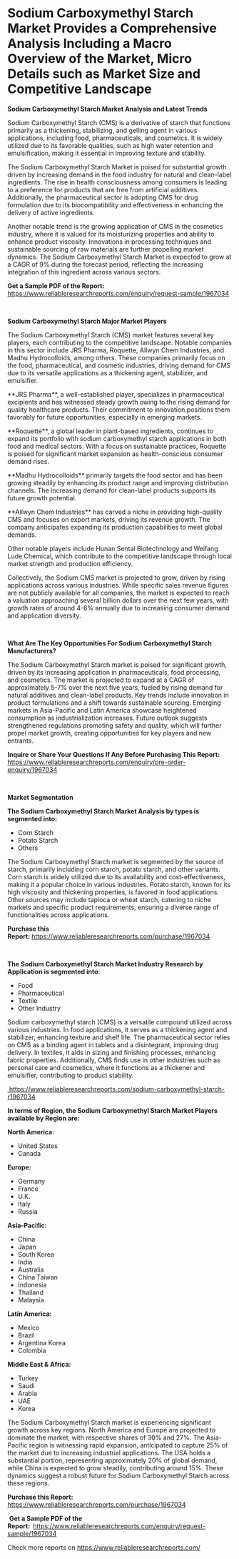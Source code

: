 <p><h1>Sodium Carboxymethyl Starch Market Provides a Comprehensive Analysis Including a Macro Overview of the Market, Micro Details such as Market Size and Competitive Landscape</h1></p><p><strong>Sodium Carboxymethyl Starch Market Analysis and Latest Trends</strong></p>
<p><p>Sodium Carboxymethyl Starch (CMS) is a derivative of starch that functions primarily as a thickening, stabilizing, and gelling agent in various applications, including food, pharmaceuticals, and cosmetics. It is widely utilized due to its favorable qualities, such as high water retention and emulsification, making it essential in improving texture and stability.</p><p>The Sodium Carboxymethyl Starch Market is poised for substantial growth driven by increasing demand in the food industry for natural and clean-label ingredients. The rise in health consciousness among consumers is leading to a preference for products that are free from artificial additives. Additionally, the pharmaceutical sector is adopting CMS for drug formulation due to its biocompatibility and effectiveness in enhancing the delivery of active ingredients.</p><p>Another notable trend is the growing application of CMS in the cosmetics industry, where it is valued for its moisturizing properties and ability to enhance product viscosity. Innovations in processing techniques and sustainable sourcing of raw materials are further propelling market dynamics. The Sodium Carboxymethyl Starch Market is expected to grow at a CAGR of 9% during the forecast period, reflecting the increasing integration of this ingredient across various sectors.</p></p>
<p><strong>Get a Sample PDF of the Report:&nbsp;</strong> <a href="https://www.reliableresearchreports.com/enquiry/request-sample/1967034?utm_campaign=102&utm_medium=2&utm_source=Github&utm_content=ia&utm_term=30012025&utm_id=sodium-carboxymethyl-starch">https://www.reliableresearchreports.com/enquiry/request-sample/1967034</a></p>
<p>&nbsp;</p>
<p><strong>Sodium Carboxymethyl Starch Major Market Players</strong></p>
<p><p>The Sodium Carboxymethyl Starch (CMS) market features several key players, each contributing to the competitive landscape. Notable companies in this sector include JRS Pharma, Roquette, Allwyn Chem Industries, and Madhu Hydrocolloids, among others. These companies primarily focus on the food, pharmaceutical, and cosmetic industries, driving demand for CMS due to its versatile applications as a thickening agent, stabilizer, and emulsifier.</p><p>**JRS Pharma**, a well-established player, specializes in pharmaceutical excipients and has witnessed steady growth owing to the rising demand for quality healthcare products. Their commitment to innovation positions them favorably for future opportunities, especially in emerging markets.</p><p>**Roquette**, a global leader in plant-based ingredients, continues to expand its portfolio with sodium carboxymethyl starch applications in both food and medical sectors. With a focus on sustainable practices, Roquette is poised for significant market expansion as health-conscious consumer demand rises.</p><p>**Madhu Hydrocolloids** primarily targets the food sector and has been growing steadily by enhancing its product range and improving distribution channels. The increasing demand for clean-label products supports its future growth potential.</p><p>**Allwyn Chem Industries** has carved a niche in providing high-quality CMS and focuses on export markets, driving its revenue growth. The company anticipates expanding its production capabilities to meet global demands.</p><p>Other notable players include Hunan Sentai Biotechnology and Weifang Lude Chemical, which contribute to the competitive landscape through local market strength and production efficiency.</p><p>Collectively, the Sodium CMS market is projected to grow, driven by rising applications across various industries. While specific sales revenue figures are not publicly available for all companies, the market is expected to reach a valuation approaching several billion dollars over the next few years, with growth rates of around 4-6% annually due to increasing consumer demand and application diversity.</p></p>
<p>&nbsp;</p>
<p><strong>What Are The Key Opportunities For Sodium Carboxymethyl Starch Manufacturers?</strong></p>
<p><p>The Sodium Carboxymethyl Starch market is poised for significant growth, driven by its increasing application in pharmaceuticals, food processing, and cosmetics. The market is projected to expand at a CAGR of approximately 5-7% over the next five years, fueled by rising demand for natural additives and clean-label products. Key trends include innovation in product formulations and a shift towards sustainable sourcing. Emerging markets in Asia-Pacific and Latin America showcase heightened consumption as industrialization increases. Future outlook suggests strengthened regulations promoting safety and quality, which will further propel market growth, creating opportunities for key players and new entrants.</p></p>
<p><strong>Inquire or Share Your Questions If Any Before Purchasing This Report:</strong> <a href="https://www.reliableresearchreports.com/enquiry/pre-order-enquiry/1967034?utm_campaign=102&utm_medium=2&utm_source=Github&utm_content=ia&utm_term=30012025&utm_id=sodium-carboxymethyl-starch">https://www.reliableresearchreports.com/enquiry/pre-order-enquiry/1967034</a></p>
<p>&nbsp;</p>
<p><strong>Market Segmentation</strong></p>
<p><strong>The Sodium Carboxymethyl Starch Market Analysis by types is segmented into:</strong></p>
<p><ul><li>Corn Starch</li><li>Potato Starch</li><li>Others</li></ul></p>
<p><p>The Sodium Carboxymethyl Starch market is segmented by the source of starch, primarily including corn starch, potato starch, and other variants. Corn starch is widely utilized due to its availability and cost-effectiveness, making it a popular choice in various industries. Potato starch, known for its high viscosity and thickening properties, is favored in food applications. Other sources may include tapioca or wheat starch, catering to niche markets and specific product requirements, ensuring a diverse range of functionalities across applications.</p></p>
<p><strong>Purchase this Report:&nbsp;</strong><a href="https://www.reliableresearchreports.com/purchase/1967034?utm_campaign=102&utm_medium=2&utm_source=Github&utm_content=ia&utm_term=30012025&utm_id=sodium-carboxymethyl-starch">https://www.reliableresearchreports.com/purchase/1967034</a></p>
<p>&nbsp;</p>
<p><strong>The Sodium Carboxymethyl Starch Market Industry Research by Application is segmented into:</strong></p>
<p><ul><li>Food</li><li>Pharmaceutical</li><li>Textile</li><li>Other Industry</li></ul></p>
<p><p>Sodium carboxymethyl starch (CMS) is a versatile compound utilized across various industries. In food applications, it serves as a thickening agent and stabilizer, enhancing texture and shelf life. The pharmaceutical sector relies on CMS as a binding agent in tablets and a disintegrant, improving drug delivery. In textiles, it aids in sizing and finishing processes, enhancing fabric properties. Additionally, CMS finds use in other industries such as personal care and cosmetics, where it functions as a thickener and emulsifier, contributing to product stability.</p></p>
<p><a href="https://www.reliableresearchreports.com/sodium-carboxymethyl-starch-r1967034?utm_campaign=102&utm_medium=2&utm_source=Github&utm_content=ia&utm_term=30012025&utm_id=sodium-carboxymethyl-starch">&nbsp;https://www.reliableresearchreports.com/sodium-carboxymethyl-starch-r1967034</a></p>
<p><strong>In terms of Region, the Sodium Carboxymethyl Starch Market Players available by Region are:</strong></p>
<p>
    <p> <strong> North America: </strong>
        <ul>
            <li>United States</li>
            <li>Canada</li>
        </ul>
        </p> 
    <p> <strong> Europe: </strong>
        <ul>
            <li>Germany</li>
            <li>France</li>
            <li>U.K.</li>
            <li>Italy</li>
            <li>Russia</li>
        </ul>
        </p> 
    <p> <strong> Asia-Pacific: </strong>
        <ul>
            <li>China</li>
            <li>Japan</li>
            <li>South Korea</li>
            <li>India</li>
            <li>Australia</li>
            <li>China Taiwan</li>
            <li>Indonesia</li>
            <li>Thailand</li>
            <li>Malaysia</li>
        </ul>
        </p> 
    <p> <strong> Latin America: </strong>
        <ul>
            <li>Mexico</li>
            <li>Brazil</li>
            <li>Argentina Korea</li>
            <li>Colombia</li>
        </ul>
        </p> 
    <p> <strong> Middle East & Africa: </strong>
        <ul>
            <li>Turkey</li>
            <li>Saudi</li>
            <li>Arabia</li>
            <li>UAE</li>
            <li>Korea</li>
        </ul>
    </p>
    </p>
<p><p>The Sodium Carboxymethyl Starch market is experiencing significant growth across key regions. North America and Europe are projected to dominate the market, with respective shares of 30% and 27%. The Asia-Pacific region is witnessing rapid expansion, anticipated to capture 25% of the market due to increasing industrial applications. The USA holds a substantial portion, representing approximately 20% of global demand, while China is expected to grow steadily, contributing around 15%. These dynamics suggest a robust future for Sodium Carboxymethyl Starch across these regions.</p></p>
<p><strong>Purchase this Report: </strong><a href="https://www.reliableresearchreports.com/purchase/1967034?utm_campaign=102&utm_medium=2&utm_source=Github&utm_content=ia&utm_term=30012025&utm_id=sodium-carboxymethyl-starch">https://www.reliableresearchreports.com/purchase/1967034</a></p>
<p>&nbsp;<strong>Get a Sample PDF of the Report:&nbsp;&nbsp;</strong><a href="https://www.reliableresearchreports.com/enquiry/request-sample/1967034?utm_campaign=102&utm_medium=2&utm_source=Github&utm_content=ia&utm_term=30012025&utm_id=sodium-carboxymethyl-starch">https://www.reliableresearchreports.com/enquiry/request-sample/1967034</a></p>
<p><strong></strong></p>
<p>Check more reports on <a href="https://www.reliableresearchreports.com/?utm_campaign=102&utm_medium=2&utm_source=Github&utm_content=ia&utm_term=30012025&utm_id=sodium-carboxymethyl-starch">https://www.reliableresearchreports.com/</a></p>
